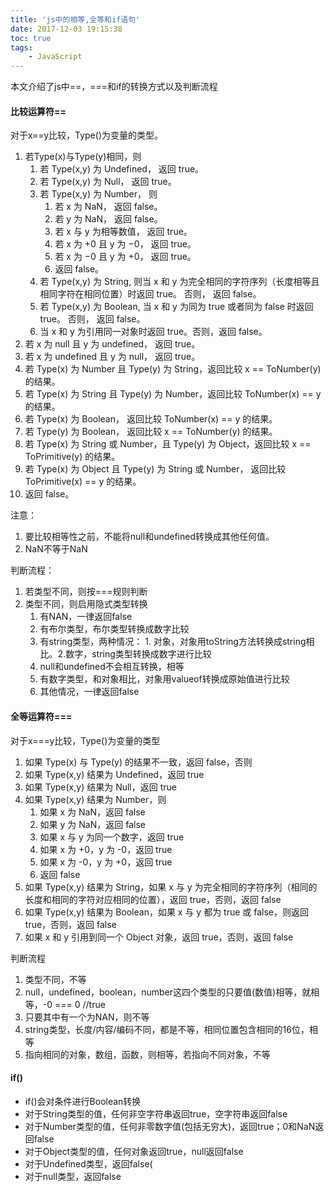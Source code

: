 ```yaml
---
title: 'js中的相等,全等和if语句'
date: 2017-12-03 19:15:38
toc: true
tags:
    - JavaScript
---
```

本文介绍了js中==，===和if的转换方式以及判断流程
<!--more-->


#### 比较运算符==
对于x==y比较，Type()为变量的类型。
1. 若Type(x)与Type(y)相同，则
    1. 若 Type(x,y) 为 Undefined， 返回 true。
    2. 若 Type(x,y) 为 Null， 返回 true。
    3. 若 Type(x,y) 为 Number， 则
        1. 若 x 为 NaN， 返回 false。
        2. 若 y 为 NaN， 返回 false。
        3. 若 x 与 y 为相等数值， 返回 true。
        4. 若 x 为 +0 且 y 为 −0， 返回 true。
        5. 若 x 为 −0 且 y 为 +0， 返回 true。
        6. 返回 false。
    4. 若 Type(x,y) 为 String, 则当 x 和 y 为完全相同的字符序列（长度相等且相同字符在相同位置）时返回 true。 否则， 返回 false。
    5. 若 Type(x,y) 为 Boolean, 当 x 和 y 为同为 true 或者同为 false 时返回 true。 否则， 返回 false。
    6. 当 x 和 y 为引用同一对象时返回 true。否则，返回 false。
2. 若 x 为 null 且 y 为 undefined， 返回 true。
3. 若 x 为 undefined 且 y 为 null， 返回 true。
4. 若 Type(x) 为 Number 且 Type(y) 为 String，返回比较 x == ToNumber(y) 的结果。
5. 若 Type(x) 为 String 且 Type(y) 为 Number，返回比较 ToNumber(x) == y 的结果。
6. 若 Type(x) 为 Boolean， 返回比较 ToNumber(x) == y 的结果。
7. 若 Type(y) 为 Boolean， 返回比较 x == ToNumber(y) 的结果。
8. 若 Type(x) 为 String 或 Number，且 Type(y) 为 Object，返回比较 x == ToPrimitive(y) 的结果。
9. 若 Type(x) 为 Object 且 Type(y) 为 String 或 Number， 返回比较 ToPrimitive(x) == y 的结果。
10. 返回 false。

注意：
1. 要比较相等性之前，不能将null和undefined转换成其他任何值。
2. NaN不等于NaN

判断流程：
1. 若类型不同，则按===规则判断
2. 类型不同，则启用隐式类型转换
    1. 有NAN，一律返回false
    2. 有布尔类型，布尔类型转换成数字比较
    3. 有string类型，两种情况： 1. 对象，对象用toString方法转换成string相比。2.数字，string类型转换成数字进行比较
    4. null和undefined不会相互转换，相等
    5. 有数字类型，和对象相比，对象用valueof转换成原始值进行比较
    6. 其他情况，一律返回false

#### 全等运算符===
对于x===y比较，Type()为变量的类型
1. 如果 Type(x) 与 Type(y) 的结果不一致，返回 false，否则
2. 如果 Type(x,y) 结果为 Undefined，返回 true
3. 如果 Type(x,y) 结果为 Null，返回 true
4. 如果 Type(x,y) 结果为 Number，则
    1. 如果 x 为 NaN，返回 false
    2. 如果 y 为 NaN，返回 false
    3. 如果 x 与 y 为同一个数字，返回 true
    4. 如果 x 为 +0，y 为 -0，返回 true
    5. 如果 x 为 -0，y 为 +0，返回 true
    6. 返回 false
5. 如果 Type(x,y) 结果为 String，如果 x 与 y 为完全相同的字符序列（相同的长度和相同的字符对应相同的位置），返回 true，否则，返回 false
6. 如果 Type(x,y) 结果为 Boolean，如果 x 与 y 都为 true 或 false，则返回 true，否则，返回 false
7. 如果 x 和 y 引用到同一个 Object 对象，返回 true，否则，返回 false

判断流程
1. 类型不同，不等
2. null，undefined，boolean，number这四个类型的只要值(数值)相等，就相等，-0 === 0 //true
3. 只要其中有一个为NAN，则不等
4. string类型，长度/内容/编码不同，都是不等，相同位置包含相同的16位，相等
5. 指向相同的对象，数组，函数，则相等，若指向不同对象，不等

#### if()
- if()会对条件进行Boolean转换
- 对于String类型的值，任何非空字符串返回true，空字符串返回false
- 对于Number类型的值，任何非零数字值(包括无穷大)，返回true；0和NaN返回false
- 对于Object类型的值，任何对象返回true，null返回false
- 对于Undefined类型，返回false(
- 对于null类型，返回false